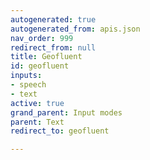 ```yaml
---
autogenerated: true
autogenerated_from: apis.json
nav_order: 999
redirect_from: null
title: Geofluent
id: geofluent
inputs:
- speech
- text
active: true
grand_parent: Input modes
parent: Text
redirect_to: geofluent

---
```


